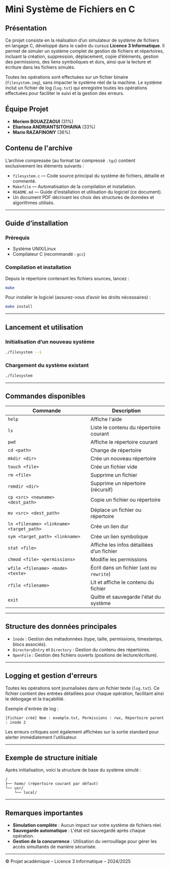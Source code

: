 
# Mini Système de Fichiers en C

## Présentation

Ce projet consiste en la réalisation d’un simulateur de système de fichiers en langage C, développé dans le cadre du cursus **Licence 3 Informatique**. Il permet de simuler un système complet de gestion de fichiers et répertoires, incluant la création, suppression, déplacement, copie d’éléments, gestion des permissions, des liens symboliques et durs, ainsi que la lecture et écriture dans les fichiers simulés.

Toutes les opérations sont effectuées sur un fichier binaire (`filesystem.img`), sans impacter le système réel de la machine. Le système inclut un fichier de log (`log.txt`) qui enregistre toutes les opérations effectuées pour faciliter le suivi et la gestion des erreurs.

## Équipe Projet

- **Meriem BOUAZZAOUI** (31%)
- **Eliarisoa ANDRIANTSITOHAINA** (33%)
- **Mario RAZAFINONY** (36%)

## Contenu de l'archive

L’archive compressée (au format tar compressé `.tgz`) contient exclusivement les éléments suivants :

- `filesystem.c` — Code source principal du système de fichiers, détaillé et commenté.
- `Makefile` — Automatisation de la compilation et installation.
- `README.md` — Guide d’installation et utilisation du logiciel (ce document).
- Un document PDF décrivant les choix des structures de données et algorithmes utilisés.

---

## Guide d’installation

### Prérequis

- Système UNIX/Linux
- Compilateur C (recommandé : `gcc`)

### Compilation et installation

Depuis le répertoire contenant les fichiers sources, lancez :

```bash
make
```

Pour installer le logiciel (assurez-vous d’avoir les droits nécessaires) :

```bash
make install
```

---

## Lancement et utilisation

### Initialisation d’un nouveau système

```bash
./filesystem --i
```

### Chargement du système existant

```bash
./filesystem
```

---

## Commandes disponibles

| Commande | Description |
|---|---|
| `help` | Affiche l'aide |
| `ls` | Liste le contenu du répertoire courant |
| `pwd` | Affiche le répertoire courant |
| `cd <path>` | Change de répertoire |
| `mkdir <dir>` | Crée un nouveau répertoire |
| `touch <file>` | Crée un fichier vide |
| `rm <file>` | Supprime un fichier |
| `remdir <dir>` | Supprime un répertoire (récursif) |
| `cp <src> <newname> <dest_path>` | Copie un fichier ou répertoire |
| `mv <src> <dest_path>` | Déplace un fichier ou répertoire |
| `ln <filename> <linkname> <target_path>` | Crée un lien dur |
| `sym <target_path> <linkname>` | Crée un lien symbolique |
| `stat <file>` | Affiche les infos détaillées d’un fichier |
| `chmod <file> <permissions>` | Modifie les permissions |
| `wfile <filename> <mode> <texte>` | Écrit dans un fichier (`add` ou `rewrite`) |
| `rfile <filename>` | Lit et affiche le contenu du fichier |
| `exit` | Quitte et sauvegarde l'état du système |

---

## Structure des données principales

- `Inode` : Gestion des métadonnées (type, taille, permissions, timestamps, blocs associés).
- `DirectoryEntry` et `Directory` : Gestion du contenu des répertoires.
- `OpenFile` : Gestion des fichiers ouverts (positions de lecture/écriture).

---

## Logging et gestion d'erreurs

Toutes les opérations sont journalisées dans un fichier texte (`log.txt`). Ce fichier contient des entrées détaillées pour chaque opération, facilitant ainsi le débogage et la traçabilité.

Exemple d'entrée de log :

```
[Fichier créé] Nom : exemple.txt, Permissions : rwx, Répertoire parent : inode 2
```

Les erreurs critiques sont également affichées sur la sortie standard pour alerter immédiatement l'utilisateur.

---

## Exemple de structure initiale

Après initialisation, voici la structure de base du système simulé :

```
/
├── home/ (répertoire courant par défaut)
└── usr/
    └── local/
```

---

## Remarques importantes

- **Simulation complète** : Aucun impact sur votre système de fichiers réel.
- **Sauvegarde automatique** : L'état est sauvegardé après chaque opération.
- **Gestion de la concurrence** : Utilisation du verrouillage pour gérer les accès simultanés de manière sécurisée.

---

© Projet académique – Licence 3 Informatique – 2024/2025
